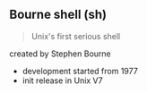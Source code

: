 ## Bourne shell (sh)
> Unix's first serious shell

created by Stephen Bourne
- development started from 1977
- init release in Unix V7

